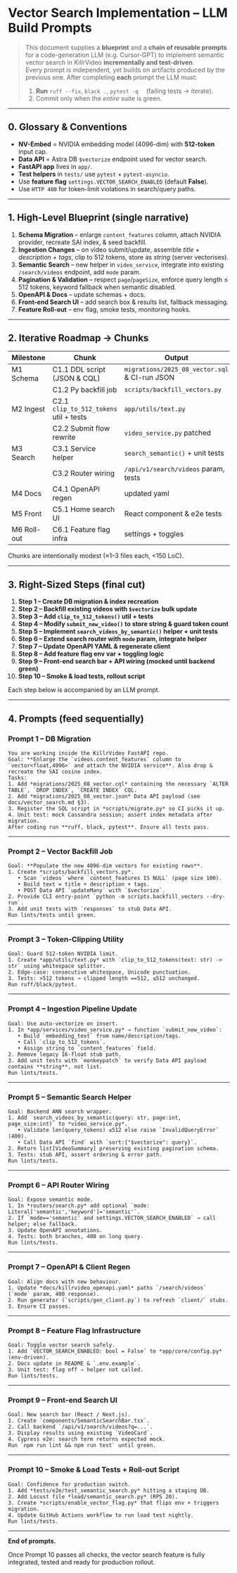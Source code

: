 # Vector Search Implementation – LLM Build Prompts

> This document supplies a **blueprint** and a **chain of reusable prompts** for a code-generation LLM (e.g. Cursor‐GPT) to implement semantic vector search in KillrVideo **incrementally and test-driven**.  
> Every prompt is independent, yet builds on artifacts produced by the previous one. After completing **each** prompt the LLM must:  
> 1. **Run** `ruff --fix`, `black .`, `pytest -q`  (failing tests → iterate).  
> 2. Commit only when the *entire* suite is green.

---

## 0. Glossary & Conventions
* **NV-Embed** = NVIDIA embedding model (4096-dim) with **512-token** input cap.
* **Data API** = Astra DB `$vectorize` endpoint used for vector search.
* **FastAPI app** lives in `app/`.
* **Test helpers** in `tests/` use `pytest` + `pytest-asyncio`.
* Use **feature flag** `settings.VECTOR_SEARCH_ENABLED` (default **False**).
* Use `HTTP 400` for token-limit violations in search/query paths.

---

## 1. High-Level Blueprint (single narrative)
1. **Schema Migration** – enlarge `content_features` column, attach NVIDIA provider, recreate SAI index, & seed backfill.
2. **Ingestion Changes** – on video submit/update, assemble *title + description + tags*, clip to 512 tokens, store as *string* (server vectorises).
3. **Semantic Search** – new helper in `video_service`, integrate into existing `/search/videos` endpoint, add `mode` param.
4. **Pagination & Validation** – respect `page`/`pageSize`, enforce query length ≤ 512 tokens, keyword fallback when semantic disabled.
5. **OpenAPI & Docs** – update schemas + docs.
6. **Front-end Search UI** – add search box & results list, fallback messaging.
7. **Feature Roll-out** – env flag, smoke tests, monitoring hooks.

---

## 2. Iterative Roadmap → Chunks
| Milestone | Chunk | Output |
|-----------|-------|--------|
| M1 Schema | C1.1 DDL script (JSON & CQL) | `migrations/2025_08_vector.sql` & CI-run JSON |
|           | C1.2 Py backfill job | `scripts/backfill_vectors.py` |
| M2 Ingest | C2.1 `clip_to_512_tokens` util + tests | `app/utils/text.py` |
|           | C2.2 Submit flow rewrite | `video_service.py` patched |
| M3 Search | C3.1 Service helper | `search_semantic()` + unit tests |
|           | C3.2 Router wiring | `/api/v1/search/videos` param, tests |
| M4 Docs   | C4.1 OpenAPI regen | updated yaml |
| M5 Front  | C5.1 Home search UI | React component & e2e tests |
| M6 Roll-out | C6.1 Feature flag infra | settings + toggles |

Chunks are intentionally modest (≈1–3 files each, <150 LoC).

---

## 3. Right-Sized Steps (final cut)
1. **Step 1 – Create DB migration & index recreation**  
2. **Step 2 – Backfill existing videos with `$vectorize` bulk update**  
3. **Step 3 – Add `clip_to_512_tokens()` util + tests**  
4. **Step 4 – Modify `submit_new_video()` to store string & guard token count**  
5. **Step 5 – Implement `search_videos_by_semantic()` helper + unit tests**  
6. **Step 6 – Extend search router with `mode` param, integrate helper**  
7. **Step 7 – Update OpenAPI YAML & regenerate client**  
8. **Step 8 – Add feature flag env var + toggling logic**  
9. **Step 9 – Front-end search bar + API wiring (mocked until backend green)**  
10. **Step 10 – Smoke & load tests, rollout script**

Each step below is accompanied by an LLM prompt.

---

## 4. Prompts (feed sequentially)

### Prompt 1 – DB Migration
```text
You are working inside the KillrVideo FastAPI repo.
Goal: **Enlarge the `videos.content_features` column to `vector<float,4096>` and attach the NVIDIA service**. Also drop & recreate the SAI cosine index.
Tasks:
1. Add *migrations/2025_08_vector.cql* containing the necessary `ALTER TABLE`, `DROP INDEX`, `CREATE INDEX` CQL.
2. Add *migrations/2025_08_vector.json* Data API payload (see docs/vector_search.md §3).
3. Register the SQL script in *scripts/migrate.py* so CI picks it up.
4. Unit test: mock Cassandra session; assert index metadata after migration.
After coding run **ruff, black, pytest**. Ensure all tests pass.
```

---

### Prompt 2 – Vector Backfill Job
```text
Goal: **Populate the new 4096-dim vectors for existing rows**.
1. Create *scripts/backfill_vectors.py*.
   • Scan `videos` where `content_features IS NULL` (page size 100).
   • Build text = title + description + tags.
   • POST Data API `updateMany` with `$vectorize`.
2. Provide CLI entry-point `python -m scripts.backfill_vectors --dry-run`.
3. Add unit tests with `responses` to stub Data API.
Run lints/tests until green.
```

---

### Prompt 3 – Token-Clipping Utility
```text
Goal: Guard 512-token NVIDIA limit.
1. Create *app/utils/text.py* with `clip_to_512_tokens(text: str) -> str` using whitespace splitter.
2. Edge-case: consecutive whitespace, Unicode punctuation.
3. Tests: >512 tokens → clipped length ==512, ≤512 unchanged.
Run ruff/black/pytest.
```

---

### Prompt 4 – Ingestion Pipeline Update
```text
Goal: Use auto-vectorize on insert.
1. In *app/services/video_service.py* → function `submit_new_video`:
   • Build `embedding_text` from name/description/tags.
   • Call `clip_to_512_tokens`.
   • Assign string to `content_features` field.
2. Remove legacy 16-float stub path.
3. Add unit tests with `monkeypatch` to verify Data API payload contains **string**, not list.
Run lints/tests.
```

---

### Prompt 5 – Semantic Search Helper
```text
Goal: Backend ANN search wrapper.
1. Add `search_videos_by_semantic(query: str, page:int, page_size:int)` to *video_service.py*.
   • Validate len(query_tokens) ≤512 else raise `InvalidQueryError` (400).
   • Call Data API `find` with `sort:{"$vectorize": query}`.
2. Return list[VideoSummary] preserving existing pagination schema.
3. Tests: stub API, assert ordering & error path.
Run lints/tests.
```

---

### Prompt 6 – API Router Wiring
```text
Goal: Expose semantic mode.
1. In *routers/search.py* add optional `mode: Literal['semantic','keyword']='semantic'`.
2. If `mode=='semantic' and settings.VECTOR_SEARCH_ENABLED` → call helper; else fallback.
3. Update OpenAPI annotations.
4. Tests: both branches, 400 on long query.
Run lints/tests.
```

---

### Prompt 7 – OpenAPI & Client Regen
```text
Goal: Align docs with new behaviour.
1. Update *docs/killrvideo_openapi.yaml* paths `/search/videos` (`mode` param, 400 response).
2. Run generator (`scripts/gen_client.py`) to refresh `client/` stubs.
3. Ensure CI passes.
```

---

### Prompt 8 – Feature Flag Infrastructure
```text
Goal: Toggle vector search safely.
1. Add `VECTOR_SEARCH_ENABLED: bool = False` to *app/core/config.py* (env-driven).
2. Docs update in README & `.env.example`.
3. Unit test: flag off ⇒ helper not called.
Run lints/tests.
```

---

### Prompt 9 – Front-end Search UI
```text
Goal: New search bar (React / Next.js).
1. Create `components/SemanticSearchBar.tsx`.
2. Call backend `/api/v1/search/videos?q=...`.
3. Display results using existing `VideoCard`.
4. Cypress e2e: search term returns expected mock.
Run `npm run lint && npm run test` until green.
```

---

### Prompt 10 – Smoke & Load Tests + Roll-out Script
```text
Goal: Confidence for production switch.
1. Add *tests/e2e/test_semantic_search.py* hitting a staging DB.
2. Add Locust file *load/semantic_search.py* (RPS 20).
3. Create *scripts/enable_vector_flag.py* that flips env + triggers migration.
4. Update GitHub Actions workflow to run load test nightly.
Run lints/tests.
```

---

**End of prompts.**

Once Prompt 10 passes all checks, the vector search feature is fully integrated, tested and ready for production rollout. 